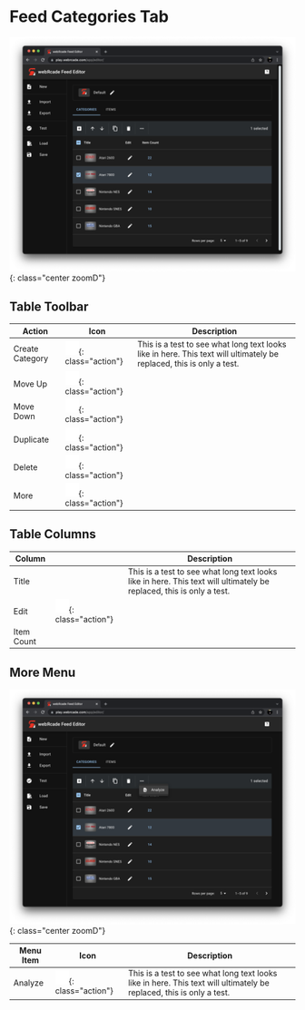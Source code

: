 # Feed Categories Tab

![](../../assets/images/editor/workspace/categoriestab.png){: class="center zoomD"}

## Table Toolbar

| __Action__ | __Icon__ | __Description__ |
| --- | --- | --- |
| Create Category | ![](../../assets/images/editor/icons/baseline_add_box_white_24dp.png){: class="action"} | This is a test to see what long text looks like in here. This text will ultimately be replaced, this is only a test. |
| Move Up | ![](../../assets/images/editor/icons/round_arrow_upward_white_24dp.png){: class="action"} | |
| Move Down | ![](../../assets/images/editor/icons/round_arrow_downward_white_24dp.png){: class="action"} | |
| Duplicate | ![](../../assets/images/editor/icons/round_content_copy_white_24dp.png){: class="action"} | |
| Delete | ![](../../assets/images/editor/icons/round_delete_white_24dp.png){: class="action"} | |
| More | ![](../../assets/images/editor/icons/round_more_horiz_white_24dp.png){: class="action"} | |

## Table Columns

| __Column__ |  | __Description__ |
| --- | --- | --- |
| Title | | This is a test to see what long text looks like in here. This text will ultimately be replaced, this is only a test. |
| Edit | ![](../../assets/images/editor/icons/round_edit_white_24dp.png){: class="action"} | |
| Item Count | | |

## More Menu

![](../../assets/images/editor/workspace/categoriesmoremenu.png){: class="center zoomD"}

| __Menu Item__ | __Icon__ | __Description__ |
| --- | --- | --- |
| Analyze | ![](../../assets/images/editor/icons/round_find_in_page_white_24dp.png){: class="action"} | This is a test to see what long text looks like in here. This text will ultimately be replaced, this is only a test. |
